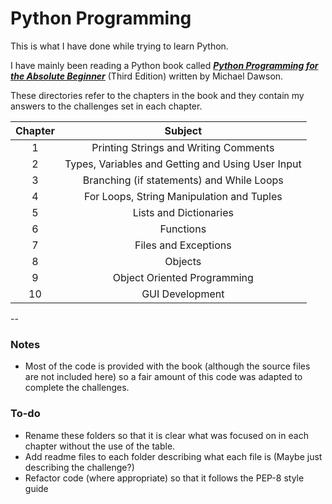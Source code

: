 # Python Programming

This is what I have done while trying to learn Python.

I have mainly been reading a Python book called [*__Python Programming for the Absolute Beginner__*](http://amzn.eu/94o84Zl) (Third Edition) written by Michael Dawson.

These directories refer to the chapters in the book and they contain my answers to the challenges set in each chapter.

| Chapter |                      Subject                      |
|:-------:|:-------------------------------------------------:|
|    1    |       Printing Strings and Writing Comments       |
|    2    | Types, Variables and Getting and Using User Input |
|    3    |     Branching (if statements) and While Loops     |
|    4    |     For Loops, String Manipulation and Tuples     |
|    5    |              Lists and Dictionaries               |
|    6    |                     Functions                     |
|    7    |               Files and Exceptions                |
|    8    |                      Objects                      |
|    9    |            Object Oriented Programming            |
|   10    |                  GUI Development                  |

--

### Notes

* Most of the code is provided with the book (although the source files are not included here) so a fair amount of this code was adapted to complete the challenges.

### To-do

* Rename these folders so that it is clear what was focused on in each chapter without the use of the table.
* Add readme files to each folder describing what each file is (Maybe just describing the challenge?)
* Refactor code (where appropriate) so that it follows the PEP-8 style guide

